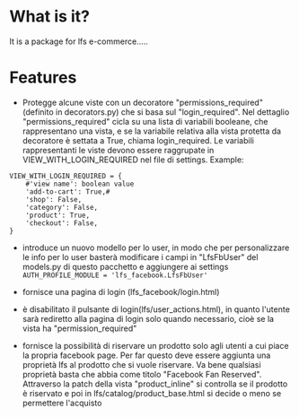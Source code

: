What is it?
====================
It is a package for lfs e-commerce.....

Features
=============
* Protegge alcune viste con un decoratore "permissions_required" (definito in decorators.py) che si basa sul "login_required". 
Nel dettaglio "permissions_required" cicla su una lista di variabili booleane, che rappresentano una vista, 
e se la variabile relativa alla vista protetta da decoratore è settata a True, chiama login_required.
Le variabili rappresentanti le viste devono essere raggrupate in VIEW_WITH_LOGIN_REQUIRED nel file di settings. 
Example:
```
VIEW_WITH_LOGIN_REQUIRED = {
    #'view name': boolean value
    'add-to-cart': True,#
    'shop': False,
    'category': False,
    'product': True,
    'checkout': False,
}
```

* introduce un nuovo modello per lo user, in modo che per personalizzare le info per lo user  basterà modificare 
i campi in "LfsFbUser" del models.py di questo pacchetto e aggiungere ai settings `AUTH_PROFILE_MODULE = 'lfs_facebook.LfsFbUser'`

* fornisce una pagina di login (lfs_facebook/login.html)

* è disabilitato il pulsante di login(lfs/user_actions.html), in quanto l'utente sarà rediretto alla pagina di login solo quando necessario, cioè se la vista ha "permission_required"

* fornisce la possibilità di riservare un prodotto solo agli utenti a cui piace la propria facebook page.
Per far questo deve essere aggiunta una proprietà lfs al prodotto che si vuole riservare. Va bene qualsiasi proprietà basta
che abbia come titolo "Facebook Fan Reserved". Attraverso la patch della vista "product_inline" si controlla se il 
prodotto è riservato e poi in lfs/catalog/product_base.html si decide o meno se permettere l'acquisto
